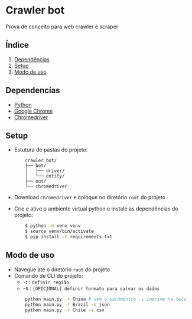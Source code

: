 # Crawler bot

Prova de conceito para web crawler e scraper

## Índice

1. [Dependências](#dependencias)
2. [Setup](#setup)
2. [Modo de uso](#modo-de-uso)

## Dependencias

- [Python](https://www.python.org/)
- [Google Chrome](https://www.google.com/intl/pt-BR/chrome/)
- [Chromedriver](https://chromedriver.chromium.org/downloads)

## Setup 

- Estutura de pastas do projeto:

    ```text
        crawler_bot/
        ├── bot/
        │   ├── driver/
        │   └── entity/
        ├── out/
        └── chromedriver
    ```
- Download `Chromedriver` e coloque no diretório `root` do projeto
- Crie e ative o ambiente virtual python e instale as dependências do projeto:
    ```bash
        $ python -m venv venv
        $ source venv/bin/activate
        $ pip install -r requirements.txt
    ```

## Modo de uso

- Navegue até o diretório `root` do projeto
- Comando de CLI do projeto:
    - -r : `definir região`
    - -s : `[OPICIONAL] definir formato para salvar os dados`
    ```bash
        python main.py -r China # sem o parâmentro -s imprime na tela 
        python main.py -r Brazil -s json
        python main.py -r Chile -s csv
    ```